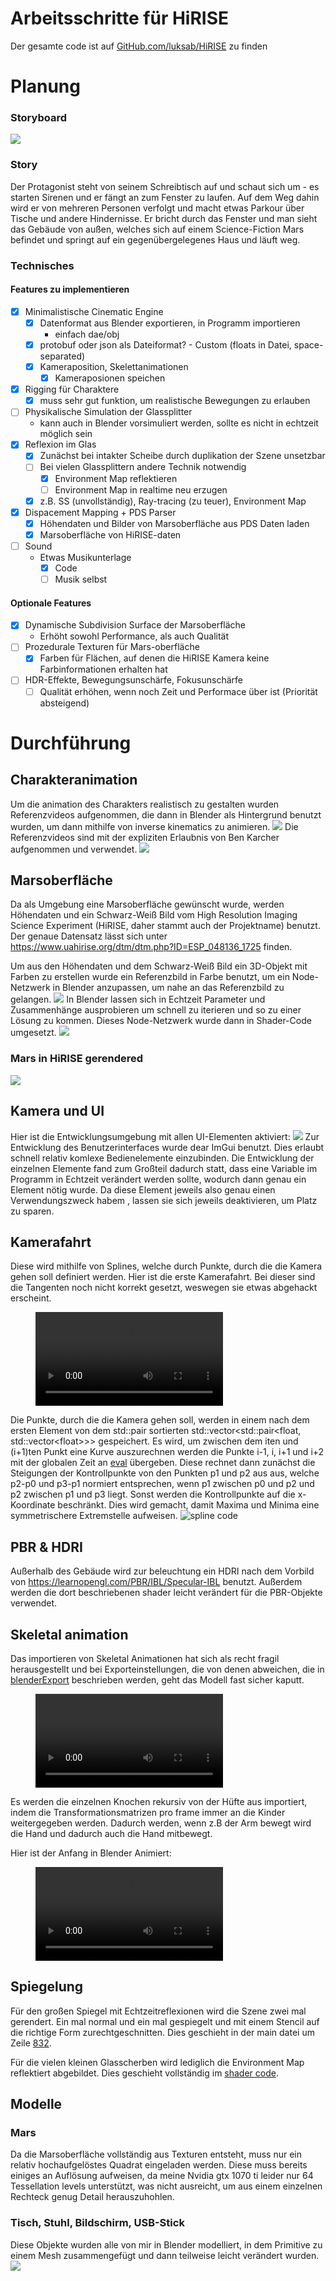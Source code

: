 # Arbeitsschritte für HiRISE
Der gesamte code ist auf [GitHub.com/luksab/HiRISE](https://github.com/luksab/hirise) zu finden
# Planung

### Storyboard
![](images/storyBoard1.jpg)

### Story
Der Protagonist steht von seinem Schreibtisch auf und schaut sich um - es starten Sirenen und er fängt an zum Fenster zu laufen.
Auf dem Weg dahin wird er von mehreren Personen verfolgt und macht etwas Parkour über Tische und andere Hindernisse.
Er bricht durch das Fenster und man sieht das Gebäude von außen, welches sich auf einem Science-Fiction Mars befindet und springt auf ein gegenübergelegenes Haus und läuft weg.

### Technisches
#### Features zu implementieren
- [x] Minimalistische Cinematic Engine
    - [x] Datenformat aus Blender exportieren, in Programm importieren
        - einfach dae/obj
    - [x] protobuf oder json als Dateiformat? - Custom (floats in Datei, space-separated)
    - [x] Kameraposition, Skelettanimationen
        - [x] Kameraposionen speichen
- [x] Rigging für Charaktere
    - [x] muss sehr gut funktion, um realistische Bewegungen zu erlauben
- [ ] Physikalische Simulation der Glassplitter
    - kann auch in Blender vorsimuliert werden, sollte es nicht in echtzeit möglich sein
- [x] Reflexion im Glas
    - [x] Zunächst bei intakter Scheibe durch duplikation der Szene unsetzbar
    - [ ] Bei vielen Glassplittern andere Technik notwendig
        - [x] Environment Map reflektieren
        - [ ] Environment Map in realtime neu erzugen
    - [x] z.B. SS (unvollständig), Ray-tracing (zu teuer), Environment Map
- [x] Dispacement Mapping + PDS Parser
    - [x] Höhendaten und Bilder von Marsoberfläche aus PDS Daten laden
    - [x] Marsoberfläche von HiRISE-daten
- [ ] Sound
    - Etwas Musikunterlage
        - [x] Code
        - [ ] Musik selbst
#### Optionale Features
- [x] Dynamische Subdivision Surface der Marsoberfläche
    - Erhöht sowohl Performance, als auch Qualität
- [ ] Prozedurale Texturen für Mars-oberfläche
    - [x] Farben für Flächen, auf denen die HiRISE Kamera keine Farbinformationen erhalten hat
- [ ] HDR-Effekte, Bewegungsunschärfe, Fokusunschärfe
    - [ ] Qualität erhöhen, wenn noch Zeit und Performace über ist (Priorität absteigend)

# Durchführung
## Charakteranimation
Um die animation des Charakters realistisch zu gestalten wurden Referenzvideos aufgenommen, die dann in Blender als Hintergrund benutzt wurden, um dann mithilfe von inverse kinematics zu animieren.
![](images/blender_animation_setup.jpg)
Die Referenzvideos sind mit der expliziten Erlaubnis von Ben Karcher aufgenommen und verwendet.
![](images/BenKarcherErlaubnis.jpg)

## Marsoberfläche
Da als Umgebung eine Marsoberfläche gewünscht wurde, werden Höhendaten und ein Schwarz-Weiß Bild vom High Resolution Imaging Science Experiment (HiRISE, daher stammt auch der Projektname) benutzt.
Der genaue Datensatz lässt sich unter https://www.uahirise.org/dtm/dtm.php?ID=ESP_048136_1725 finden.

Um aus den Höhendaten und dem Schwarz-Weiß Bild ein 3D-Objekt mit Farben zu erstellen wurde ein Referenzbild in Farbe benutzt, um ein Node-Netzwerk in Blender anzupassen, um nahe an das Referenzbild zu gelangen.
![](images/nodeNetwork.jpg)
In Blender lassen sich in Echtzeit Parameter und Zusammenhänge ausprobieren um schnell zu iterieren und so zu einer Lösung zu kommen. Dieses Node-Netzwerk wurde dann in Shader-Code umgesetzt.
![](images/marsShader.jpg)
### Mars in HiRISE gerendered
![](images/marsDemo.jpg)

## Kamera und UI
Hier ist die Entwicklungsumgebung mit allen UI-Elementen aktiviert:
![](images/Screenshot_UI_demo.jpg)
Zur Entwicklung des Benutzerinterfaces wurde dear ImGui benutzt. Dies erlaubt schnell relativ komlexe Bedienelemente einzubinden.
Die Entwicklung der einzelnen Elemente fand zum Großteil dadurch statt, dass eine Variable im Programm in Echtzeit verändert werden sollte, wodurch dann genau ein Element nötig wurde.
Da diese Element jeweils also genau einen Verwendungszweck habem , lassen sie sich jeweils deaktivieren, um Platz zu sparen.

## Kamerafahrt
Diese wird mithilfe von Splines, welche durch Punkte, durch die die Kamera gehen soll definiert werden.
Hier ist die erste Kamerafahrt. Bei dieser sind die Tangenten noch nicht korrekt gesetzt, weswegen sie etwas abgehackt erscheint.
<figure class="video_container">
  <video controls="true" allowfullscreen="true">
    <source src="./videos/first Cam.mp4" type="video/mp4">
  </video>
</figure>

Die Punkte, durch die die Kamera gehen soll, werden in einem nach dem ersten Element von dem std::pair sortierten std::vector<std::pair<float, std::vector\<float>>> gespeichert. Es wird, um zwischen dem iten und (i+1)ten Punkt eine Kurve auszurechnen werden die Punkte i-1, i, i+1 und i+2 mit der globalen Zeit an [eval](https://github.com/luksab/HiRISE/blob/486d4ef89b60513d377432117c05703218515664/Code/include/spline.hpp#L150) übergeben.
Diese rechnet dann zunächst die Steigungen der Kontrollpunkte von den Punkten p1 und p2 aus aus, welche p2-p0 und p3-p1 normiert entsprechen, wenn p1 zwischen p0 und p2 und p2 zwischen p1 und p3 liegt. Sonst werden die Kontrollpunkte auf die x-Koordinate beschränkt.
Dies wird gemacht, damit Maxima und Minima eine symmetrischere Extremstelle aufweisen.
![spline code](images/spline.png)

## PBR & HDRI
Außerhalb des Gebäude wird zur beleuchtung ein HDRI nach dem Vorbild von https://learnopengl.com/PBR/IBL/Specular-IBL benutzt.
Außerdem werden die dort beschriebenen shader leicht verändert für die PBR-Objekte verwendet.

## Skeletal animation
Das importieren von Skeletal Animationen hat sich als recht fragil herausgestellt und bei Exporteinstellungen, die von denen abweichen, die in [blenderExport](blenderExport.md) beschrieben werden, geht das Modell fast sicher kaputt.
<figure class="video_container">
  <video controls="true" allowfullscreen="true">
    <source src="./videos/brokenSkelett.mp4" type="video/mp4">
  </video>
</figure>
Es werden die einzelnen Knochen rekursiv von der Hüfte aus importiert, indem die Transformationsmatrizen pro frame immer an die Kinder weitergegeben werden. Dadurch werden, wenn z.B der Arm bewegt wird die Hand und dadurch auch die Hand mitbewegt.

Hier ist der Anfang in Blender Animiert:
<figure class="video_container">
  <video controls="true" allowfullscreen="true">
    <source src="./videos/animationFromScratch.mp4" type="video/mp4">
  </video>
</figure>

## Spiegelung
Für den großen Spiegel mit Echtzeitreflexionen wird die Szene zwei mal gerendert. Ein mal normal und ein mal gespiegelt und mit einem Stencil auf die richtige Form zurechtgeschnitten. Dies geschieht in der main datei um Zeile [832](https://github.com/luksab/HiRISE/blob/master/Code/src/main.cpp#L832).

Für die vielen kleinen Glasscherben wird lediglich die Environment Map reflektiert abgebildet. Dies geschieht vollständig im [shader code](https://github.com/luksab/HiRISE/blob/master/Code/shaders/glass/glass.frag).

## Modelle
### Mars
Da die Marsoberfläche vollständig aus Texturen entsteht, muss nur ein relativ hochaufgelöstes Quadrat eingeladen werden.
Diese muss bereits einiges an Auflösung aufweisen, da meine Nvidia gtx 1070 ti leider nur 64 Tessellation levels unterstützt, was nicht ausreicht, um aus einem einzelnen Rechteck genug Detail herauszuhohlen.

### Tisch, Stuhl, Bildschirm, USB-Stick
Diese Objekte wurden alle von mir in Blender modelliert, in dem Primitive zu einem Mesh zusammengefügt und dann teilweise leicht verändert wurden.
![](images/modelling.jpg)
